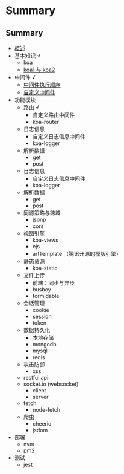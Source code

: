 # Summary

## Summary

* [概述](README.md)
* 基本知识 √
  * [koa](./doc/基本知识/koa.md)
  * [koa1 与 koa2](./doc/基本知识/koa1与koa2.md)
* 中间件 √
  * [中间件执行顺序](./doc/中间件/中间件执行顺序.md)
  * [自定义中间件](./doc/中间件/自定义中间件.md)
* 功能模块
  * 路由 √
    * 自定义路由中间件
    * koa-router
  * 日志信息
    * 自定义日志信息中间件
    * koa-logger
  * 解析数据
    * get
    * post
  * 日志信息
    * 自定义日志信息中间件
    * koa-logger
  * 解析数据
    * get
    * post
  * 同源策略与跨域
    * jsonp
    * cors
  * 视图引擎
    * koa-views
    * ejs
    * artTemplate （腾讯开源的模版引擎）
  * 静态资源
    * koa-static
  * 文件上传
    * 前端：同步与异步
    * busboy
    * formidable
  * 会话管理
    * cookie
    * session
    * token
  * 数据持久化
    * 本地存储
    * mongodb
    * mysql
    * redis
  * 攻击防御
    * xss
  * restful api
  * socket.io \(websocket\)
    * client
    * server
  * fetch
    * node-fetch
  * 爬虫
    * cheerio
    * jsdom
* 部署
  * nvm
  * pm2
* 测试
  * jest

